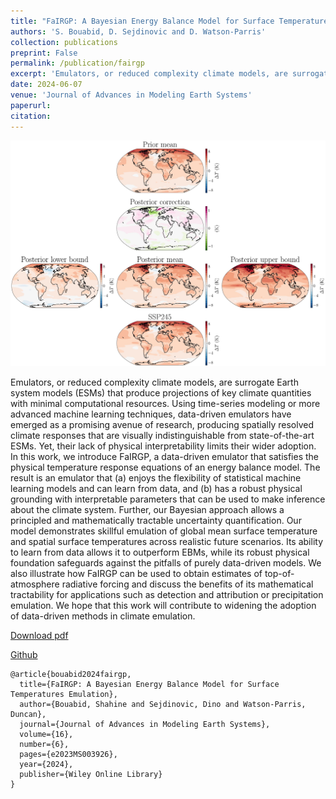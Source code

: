 ```yaml
---
title: "FaIRGP: A Bayesian Energy Balance Model for Surface Temperatures Emulation"
authors: 'S. Bouabid, D. Sejdinovic and D. Watson-Parris'
collection: publications
preprint: False
permalink: /publication/fairgp
excerpt: 'Emulators, or reduced complexity climate models, are surrogate Earth system models that produce projections of key climate quantities with minimal computational resources. Using time-series modelling or more advanced machine learning techniques data-driven emulators have emerged [...]'
date: 2024-06-07
venue: 'Journal of Advances in Modeling Earth Systems'
paperurl:
citation:
---
```



<center>
  <p align="center">
    <img src="/images/fairgp.jpg" alt="figure" width="700"/>
  </p>
</center>


Emulators, or reduced complexity climate models, are surrogate Earth system models (ESMs) that produce projections of key climate quantities with minimal computational resources. Using time-series modeling or more advanced machine learning techniques, data-driven emulators have emerged as a promising avenue of research, producing spatially resolved climate responses that are visually indistinguishable from state-of-the-art ESMs. Yet, their lack of physical interpretability limits their wider adoption. In this work, we introduce FaIRGP, a data-driven emulator that satisfies the physical temperature response equations of an energy balance model. The result is an emulator that (a) enjoys the flexibility of statistical machine learning models and can learn from data, and (b) has a robust physical grounding with interpretable parameters that can be used to make inference about the climate system. Further, our Bayesian approach allows a principled and mathematically tractable uncertainty quantification. Our model demonstrates skillful emulation of global mean surface temperature and spatial surface temperatures across realistic future scenarios. Its ability to learn from data allows it to outperform EBMs, while its robust physical foundation safeguards against the pitfalls of purely data-driven models. We also illustrate how FaIRGP can be used to obtain estimates of top-of-atmosphere radiative forcing and discuss the benefits of its mathematical tractability for applications such as detection and attribution or precipitation emulation. We hope that this work will contribute to widening the adoption of data-driven methods in climate emulation.


[Download pdf](https://agupubs.onlinelibrary.wiley.com/doi/10.1029/2023MS003926)

[Github](https://github.com/shahineb/fairgp)

```
@article{bouabid2024fairgp,
  title={FaIRGP: A Bayesian Energy Balance Model for Surface Temperatures Emulation},
  author={Bouabid, Shahine and Sejdinovic, Dino and Watson-Parris, Duncan},
  journal={Journal of Advances in Modeling Earth Systems},
  volume={16},
  number={6},
  pages={e2023MS003926},
  year={2024},
  publisher={Wiley Online Library}
}
```
